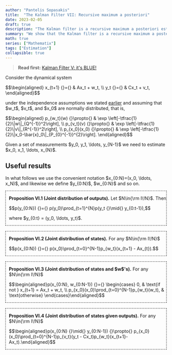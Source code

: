 ```yaml
---
author: "Pantelis Sopasakis"
title:  "The Kalman Filter VII: Recursive maximum a posteriori"
date: 2023-02-05
draft: true
description: "The Kalman filter is a recursive maximum a posteriori estimator"
summary: "We show that the Kalman filter is a recursive maximum a posteriori estimator. This "
math: true
series: ["Mathematix"]
tags: ["Estimation"]
collapsible: true
---
```


> <b>Read first:</b> <a href="../kalman-5">Kalman Filter V: it's BLUE!</a><br>

<p>Consider the dynamical system</p>

<p>$$\begin{aligned}
            x_{t+1} {}={} & Ax_t + w_t,
            \\
            y_t {}={}     & Cx_t + v_t,
        \end{aligned}$$</p>

<p>under the independence assumptions we stated <a href="../kalman-1#assumptions">earlier</a> and assuming that $w_t$, $v_t$, and $x_0$ are normally distributed, that is,</p>
<p>$$\begin{aligned}
            p_{w_t}(w) {}\propto{}   & \exp \left[-\tfrac{1}{2}\|w\|_{Q^{-1}}^2\right],
            \\
            p_{v_t}(v) {}\propto{}   & \exp \left[-\tfrac{1}{2}\|v\|_{R^{-1}}^2\right],
            \\
            p_{x_0}(x_0) {}\propto{} & \exp \left[-\tfrac{1}{2}\|x_0-\bar{x}_0\|_{P_{0}^{-1}}^{2}\right].
        \end{aligned}$$</p>

<p>Given a set of measurements $y_0, y_1, \ldots, y_{N-1}$ we need to estimate $x_0, x_1, \ldots, x_{N}$.</p>



## Useful results

<p>In what follows we use the convenient notation $x_{0:N}=(x_0, \ldots, x_N)$, and likewise we define $y_{0:N}$, $w_{0:N}$ and so on.</p>

<div style="border-style:dashed;border-width:1.5px;padding-left:10px;">
<p><strong>Proposition VI.1 (Joint distribution of outputs).</strong> Let $N\in{\rm I\!N}$. Then</p>
<p>$$p(y_{0:N})
        {}={}
        p(y_0)\prod_{t=1}^{N}p(y_t {}\mid{} y_{0:t-1}),$$</p>
<p>where $y_{0:t} = (y_0, \ldots, y_t)$.</p>
</div>

<br/>

<div style="border-style:dashed;border-width:1.5px;padding-left:10px;">
<p><strong>Proposition VI.2 (Joint distribution of states).</strong> For any $N\in{\rm I\!N}$</p>
<p>$$p(x_{0:N})
        {}={}
        p(x_0)\prod_{t=0}^{N-1}p_{w_t}(x_{t+1} - Ax_{t}).$$</p>
</div>

<br/>

<div style="border-style:dashed;border-width:1.5px;padding-left:10px;">
<p><strong>Proposition VI.3 (Joint distribution of states and $w$'s).</strong> For any $N\in{\rm I\!N}$</p>
<p>$$\begin{aligned}p(x_{0:N}, w_{0:N-1})
        {}={}
        \begin{cases}
            0,                                         & \text{if not } x_{t+1} = Ax_t + w_t,
            \\
            p_{x_0}(x_0)\prod_{t=0}^{N-1}p_{w_t}(w_t), & \text{otherwise}
        \end{cases}\end{aligned}$$</p>
</div>

<br/>

<div style="border-style:dashed;border-width:1.5px;padding-left:10px;">
<p><strong>Proposition VI.4 (Joint distribution of states given outputs).</strong> For any $N\in{\rm I\!N}$</p>
<p>$$\begin{aligned}p(x_{0:N} {}\mid{} y_{0:N-1})
            {}\propto{}
            p_{x_0}(x_0)\prod_{t=0}^{N-1}p_{v_t}(y_t - Cx_t)p_{w_t}(x_{t+1}-Ax_t).\end{aligned}$$</p>
</div>